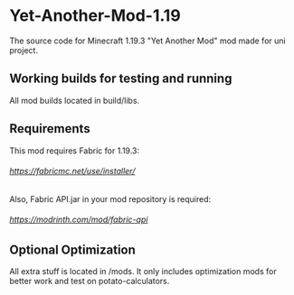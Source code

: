 # Yet-Another-Mod-1.19
The source code for Minecraft 1.19.3 "Yet Another Mod" mod made for uni project.

## Working builds for testing and running
All mod builds located in build/libs.

## Requirements
This mod requires Fabric for 1.19.3:
###### https://fabricmc.net/use/installer/
Also, Fabric API.jar in your mod repository is required:
###### https://modrinth.com/mod/fabric-api

## Optional Optimization
All extra stuff is located in /mods. It only includes optimization mods for better work and test on potato-calculators.
